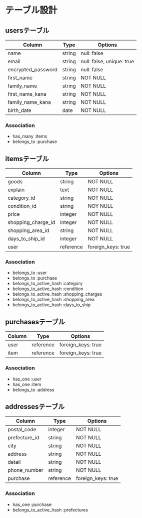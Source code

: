 # テーブル設計

## usersテーブル

| Column             | Type    | Options                   |
| ------------------ | ------- | ------------------------- |
| name               | string  | null: false               |
| email              | string  | null: false, unique: true |
| encrypted_password | string  | null: false               |
| first_name         | string  | NOT NULL                  |
| family_name        | string  | NOT NULL                  |
| first_name_kana    | string  | NOT NULL                  |
| family_name_kana   | string  | NOT NULL                  |
| birth_date         | date    | NOT NULL                  |

### Association

- has_many :items
- belongs_to :purchase

## itemsテーブル

| Column             | Type      | Options            |
| ------------------ | --------- | ------------------ |
| goods              | string    | NOT NULL           |
| explain            | text      | NOT NULL           |
| category_id        | string    | NOT NULL           |
| condition_id       | string    | NOY NULL           |
| price              | integer   | NOT NULL           |
| shopping_charge_id | integer   | NOT NULL           |
| shopping_area_id   | string    | NOT NULL           |
| days_to_ship_id    | integer   | NOT NULL           |
| user               | reference | foreign_keys: true |

### Association

- belongs_to :user
- belongs_to :purchase
- belongs_to_active_hash :category
- belongs_to_active_hash :condition
- belongs_to_active_hash :shopping_charges
- belongs_to_active_hash :shopping_area
- belongs_to_active_hash :days_to_ship

## purchasesテーブル

| Column  | Type      | Options            |
| ------- | --------- | ------------------ |
| user    | reference | foreign_keys: true |
| item    | reference | foreign_keys: true |

### Association

- has_one :user
- has_one :item
- belongs_to :address

## addressesテーブル

| Column        | Type      | Options            |
| ------------- | --------- | ------------------ |
| postal_code   | integer   | NOT NULL           |
| prefecture_id | string    | NOT NULL           |
| city          | string    | NOT NULL           |
| address       | string    | NOT NULL           |
| detail        | string    | NOT NULL           |
| phone_number  | string    | NOT NULL           |
| purchase      | reference | foreign_keys: true |

### Association

- has_one :purchase
- belongs_to_active_hash :prefectures